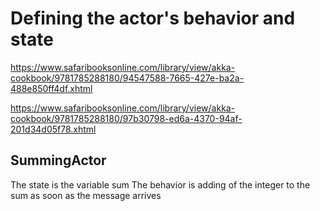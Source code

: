 # Defining the actor's behavior and state

https://www.safaribooksonline.com/library/view/akka-cookbook/9781785288180/94547588-7665-427e-ba2a-488e850ff4df.xhtml

https://www.safaribooksonline.com/library/view/akka-cookbook/9781785288180/97b30798-ed6a-4370-94af-201d34d05f78.xhtml

## SummingActor

The state is the variable sum 
The behavior is adding of the integer to the sum as soon as the message arrives